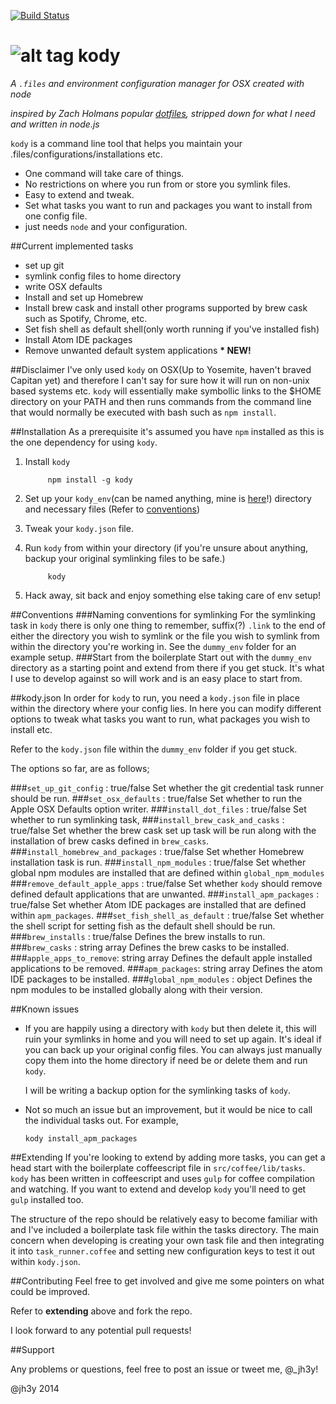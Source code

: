 ̨[![Build Status](https://travis-ci.org/jh3y/kody.svg)](http://travis-ci.org/jh3y/kody)

![alt tag](https://raw.github.com/jh3y/pics/master/kody/kody.png)
kody
===

_A `.files` and environment configuration manager for OSX created with node_ 

_inspired by Zach Holmans popular [dotfiles](https://github.com/holman/dotfiles), stripped down for what I need and written in node.js_

`kody` is a command line tool that helps you maintain your .files/configurations/installations etc.

* One command will take care of things.
* No restrictions on where you run from or store you symlink files.
* Easy to extend and tweak.
* Set what tasks you want to run and packages you want to install from one config file.
* just needs `node` and your configuration.

##Current implemented tasks

* set up git
* symlink config files to home directory
* write OSX defaults
* Install and set up Homebrew
* Install brew cask and install other programs supported by brew cask such as Spotify, Chrome, etc.
* Set fish shell as default shell(only worth running if you've installed fish)
* Install Atom IDE packages
* Remove unwanted default system applications __* NEW!__

##Disclaimer
I've only used `kody` on OSX(Up to Yosemite, haven't braved Capitan yet) and therefore I can't say for sure how it will run on non-unix based systems etc. `kody` will essentially make symbollic links to the $HOME directory on your PATH and then runs commands from the command line that would normally be executed with bash such as `npm install`.

##Installation
As a prerequisite it's assumed you have `npm` installed as this is the one dependency for using `kody`.

1. Install `kody`


            npm install -g kody


2. Set up your `kody_env`(can be named anything, mine is [here](https://github.com/jh3y/kody_env)!) directory and necessary files (Refer to [conventions](#conventions))
3. Tweak your `kody.json` file.
4. Run `kody` from within your directory (if you're unsure about anything, backup your original symlinking files to be safe.)


            kody


5. Hack away, sit back and enjoy something else taking care of env setup!

##Conventions
###Naming conventions for symlinking
For the symlinking task in `kody` there is only one thing to remember, suffix(?) `.link` to the end of either the directory you wish to symlink or the file you wish to symlink from within the directory you're working in. See the `dummy_env` folder for an example setup.
###Start from the boilerplate
Start out with the `dummy_env` directory as a starting point and extend from there if you get stuck. It's what I use to develop against so will work and is an easy place to start from.


##kody.json
In order for `kody` to run, you need a `kody.json` file in place within the directory where your config lies. In here you can modify different options to tweak what tasks you want to run, what packages you wish to install etc.

Refer to the `kody.json` file within the `dummy_env` folder if you get stuck.

The options so far, are as follows;

###`set_up_git_config` : true/false
Set whether the git credential task runner should be run.
###`set_osx_defaults` : true/false
Set whether to run the Apple OSX Defaults option writer.
###`install_dot_files` : true/false
Set whether to run symlinking task,
###`install_brew_cask_and_casks` : true/false
Set whether the brew cask set up task will be run along with the installation of brew casks defined in `brew_casks`.
###`install_homebrew_and_packages` : true/false
Set whether Homebrew installation task is run.
###`install_npm_modules` : true/false
Set whether global npm modules are installed that are defined within `global_npm_modules`
###`remove_default_apple_apps` : true/false
Set whether `kody` should remove defined default applications that are unwanted.
###`install_apm_packages` : true/false
Set whether Atom IDE packages are installed that are defined within `apm_packages`.
###`set_fish_shell_as_default` : true/false
Set whether the shell script for setting fish as the default shell should be run.
###`brew_installs` : true/false
Defines the brew installs to run.
###`brew_casks` : string array
Defines the brew casks to be installed.
###`apple_apps_to_remove`: string array
Defines the default apple installed applications to be removed.
###`apm_packages`: string array
Defines the atom IDE packages to be installed.
###`global_npm_modules` : object
Defines the npm modules to be installed globally along with their version.

##Known issues
* If you are happily using a directory with `kody` but then delete it, this will ruin your symlinks in home and you will need to set up again. It's ideal if you can back up your original config files. You can always just manually copy them into the home directory if need be or delete them and run `kody`.

  I will be writing a backup option for the symlinking tasks of `kody`.

* Not so much an issue but an improvement, but it would be nice to call the individual tasks out. For example,


      kody install_apm_packages


##Extending
If you're looking to extend by adding more tasks, you can get a head start with the boilerplate coffeescript file in `src/coffee/lib/tasks`.
`kody` has been written in coffeescript and uses `gulp` for coffee compilation and watching. If you want to extend and develop `kody` you'll need to get `gulp` installed too.

The structure of the repo should be relatively easy to become familiar with and I've included a boilerplate task file within the tasks directory. The main concern when developing is creating your own task file and then integrating it into `task_runner.coffee` and setting new configuration keys to test it out within `kody.json`.


##Contributing
Feel free to get involved and give me some pointers on what could be improved.

Refer to __extending__ above and fork the repo.

I look forward to any potential pull requests!

##Support

Any problems or questions, feel free to post an issue or tweet me, @_jh3y!

@jh3y 2014
